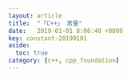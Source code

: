 ```yaml
---
layout: article
title:  "「C++」 常量"
date:   2019-01-01 8:06:40 +0800
key: constant-20190101
aside:
  toc: true
category: [c++, cpp_foundation]
---
```

